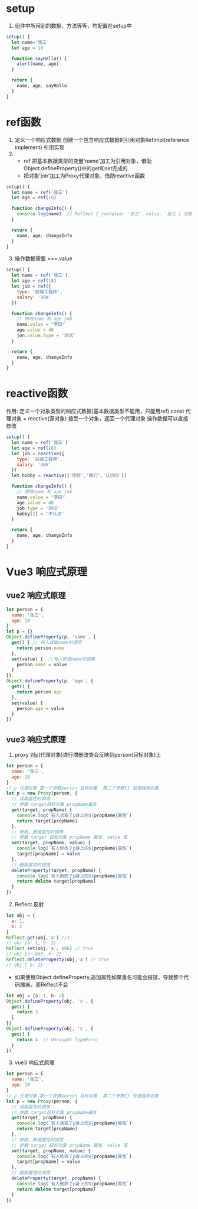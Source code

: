 
# setup 
1. 组件中所用到的数据、方法等等，均配置在setup中
```js
setup() {
  let name='张三'
  let age = 18

  function sayHello() {
    alert(name, age)
  }

  return {
    name, age, sayHello
  }
}
```

# ref函数
1. 定义一个响应式数据
创建一个包含响应式数据的引用对象RefImpl(reference implement) 引用实现
2. 
    * ref 把基本数据类型的变量'name'加工为引用对象，借助Object.defineProperty()中的get和set完成的
    * 把对象'job'加工为Proxy代理对象，借助reactive函数
```js
setup() {
  let name = ref('张三')
  let age = ref(18)

  function changeInfo() {
    console.log(name)  // RefImpl {_rawValue: '张三'，value: '张三'} 对象
  }

  return {
    name, age, changeInfo
  }
}
```
3. 操作数据需要 ×××.value 
```js
setup() {
  let name = ref('张三')
  let age = ref(18)
  let job = ref({
    type: '前端工程师',
    salary: '30k'
  })

  function changeInfo() {
    // 修改name 和 age job
    name.value = "李四"
    age.value = 48
    jon.value.type = '测试'
  }

  return {
    name, age, changeInfo
  }
}
```

# reactive函数
作用: 定义一个对象类型的响应式数据(基本数据类型不能用，只能用ref)
const 代理对象 = reactive(源对象) 接受一个对象，返回一个代理对象
操作数据可以直接修改
```js
setup() {
  let name = ref('张三')
  let age = ref(18)
  let job = reactive({
    type: '前端工程师',
    salary: '30k'
  })
  let hobby = reactive(['你好','我们','认识吗'])

  function changeInfo() {
    // 修改name 和 age job
    name.value = "李四"
    age.value = 48
    job.type = '测试'
    hobby[2] = '不认识'
  }

  return {
    name, age, changeInfo
  }
}
```

# Vue3 响应式原理

## vue2 响应式原理
```js
let person = {
  name: '张三',
  age: 18
}
let p = {}
Object.defineProperty(p, 'name', {
  get() { // 有人读取name时调用
    return person.name
  },
  set(value) {  //有人修改name时调用
    person.name = value
  }
})
Object.defineProperty(p, 'age', {
  get() {  
    return person.age
  },
  set(value) {
    person.age = value
  }
})
```

## vue3 响应式原理
1. proxy
对p(代理对象)进行增删改查会反映到person(目标对象)上
```js
let person = {
  name: '张三',
  age: 18
}
// p 代理对象 第一个参数person 目标对象  第二个参数{} 处理程序对象
let p = new Proxy(person, {
  // 读取属性时调用
  // 参数 target目标对象 propName属性
  get(target, propName) {
    console.log(`有人读取了p身上的${propName}属性`)
    return target[propName]
  },
  // 修改、新增属性时调用
  // 参数 target 目标对象 propName 属性  value 值
  set(target, propName, value) {
    console.log(`有人修改了p身上的${propName}属性`)
    target[propName] = value
  },
  // 删除属性时调用
  deleteProperty(target, propName) {
    console.log(`有人删除了p身上的${propName}属性`)
    return delete target[propName]
  }
})
```
2. Reflect 反射
```js
let obj = {
  a: 1,
  b: 2
}
Reflect.get(obj,'a') //1
// obj {a: 1, b: 2}
Reflect.set(obj,'a', 666) // true
// obj {a: 666, b: 2}
Reflect.deleteProperty(obj,'a') // true
// obj { b: 2}
```
* 如果使用Object.defineProperty,追加属性如果重名可能会报错，导致整个代码瘫痪，而Reflect不会
```js
let obj = {a: 1, b: 2}
Object.defineProperty(obj, 'c', {
  get() {
    return 3
  }
})
Object.defineProperty(obj, 'c', {
  get() {
    return 4  // Uncaught TypeError
  }
})
```



3. vue3 响应式原理
```js
let person = {
  name: '张三',
  age: 18
}
// p 代理对象 第一个参数person 目标对象  第二个参数{} 处理程序对象
let p = new Proxy(person, {
  // 读取属性时调用
  // 参数 target目标对象 propName属性
  get(target, propName) {
    console.log(`有人读取了p身上的${propName}属性`)
    return target[propName]
  },
  // 修改、新增属性时调用
  // 参数 target 目标对象 propName 属性  value 值
  set(target, propName, value) {
    console.log(`有人修改了p身上的${propName}属性`)
    target[propName] = value
  },
  // 删除属性时调用
  deleteProperty(target, propName) {
    console.log(`有人删除了p身上的${propName}属性`)
    return delete target[propName]
  }
})
```
